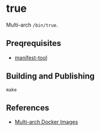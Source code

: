 # true

Multi-arch `/bin/true`.

## Preqrequisites

*   [manifest-tool](https://github.com/estesp/manifest-tool)

## Building and Publishing

```
make
```

## References

*   [Multi-arch Docker Images](http://container-solutions.com/multi-arch-docker-images/)
